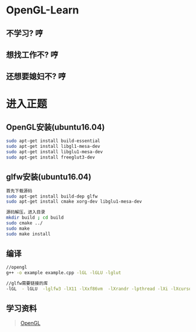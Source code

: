 # OpenGL-Learn

## 不学习? 哼

## 想找工作不? 哼

## 还想要媳妇不? 哼

# 进入正题

## OpenGL安装(ubuntu16.04)
```bash
sudo apt-get install build-essential
sudo apt-get install libgl1-mesa-dev
sudo apt-get install libglu1-mesa-dev
sudo apt-get install freeglut3-dev
```

## glfw安装(ubuntu16.04)

```bash
首先下载源码
sudo apt-get install build-dep glfw
sudo apt-get install cmake xorg-dev libglu1-mesa-dev

源码解压，进入目录
mkdir build ; cd build
sudo cmake ../
sudo make
sudo make install

```
## 编译
```bash
//opengl
g++ -o example example.cpp -lGL -lGLU -lglut

//glfw需要链接的库
-lGL  - lGLU  -lglfw3 -lX11 -lXxf86vm  -lXrandr -lpthread -lXi -lXcursor -lXinerama 
```

## 学习资料
>[OpenGL](http://learnopengl-cn.readthedocs.io/zh/latest/)

